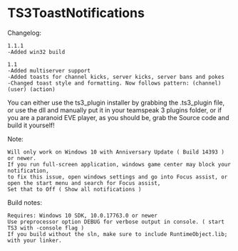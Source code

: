 # TS3ToastNotifications
Changelog:

	1.1.1
	-Added win32 build

	1.1
	-Added multiserver support
	-Added toasts for channel kicks, server kicks, server bans and pokes
	-Changed toast style and formatting. Now follows pattern: (channel) (user) (action)
	
You can either use the ts3_plugin installer by grabbing the .ts3_plugin file, or use the dll and manually put it in your teamspeak 3 plugins folder,
or if you are a paranoid EVE player, as you should be, grab the Source code and build it yourself!

Note:

	Will only work on Windows 10 with Anniversary Update ( Build 14393 ) or newer.
	If you run full-screen application, windows game center may block your notification,
	to fix this issue, open windows settings and go into Focus assist, or open the start menu and search for Focus assist,
	Set that to Off ( Show all notifications )

Build notes:

	Requires: Windows 10 SDK, 10.0.17763.0 or newer
	Use preprocessor option DEBUG for verbose output in console. ( start TS3 with -console flag )
	If you build without the sln, make sure to include RuntimeObject.lib; with your linker.
